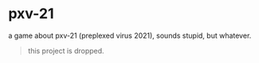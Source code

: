 # pxv-21
a game about pxv-21 (preplexed virus 2021), sounds stupid, but whatever.
> this project is dropped.
